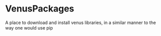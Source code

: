 # VenusPackages
A place to download and install venus libraries, in a similar manner to the way one would use pip
